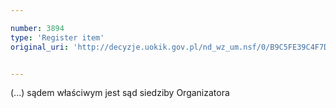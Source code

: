 ```yaml
---

number: 3894
type: 'Register item'
original_uri: 'http://decyzje.uokik.gov.pl/nd_wz_um.nsf/0/B9C5FE39C4F7D5E3C1257AA6002F28FD?OpenDocument'


---
```


(...) sądem właściwym jest sąd siedziby Organizatora
